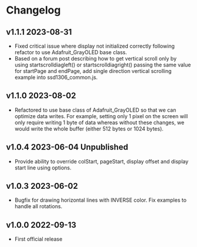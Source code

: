 # Changelog

## v1.1.1 2023-08-31
- Fixed critical issue where display not initialized correctly following refactor to use Adafruit_GrayOLED base class.
- Based on a forum post describing how to get vertical scroll only by using startscrolldiagleft() or 
  startscrolldiagright() passing the same value for startPage and endPage, add single direction
  vertical scrolling example into ssd1306_common.js.

## v1.1.0 2023-08-02

- Refactored to use base class of Adafruit_GrayOLED so that we can optimize data writes.
  For example, setting only 1 pixel on the screen will only require writing 1 byte of data whereas
  without these changes, we would write the whole buffer (either 512 bytes or 1024 bytes).

## v1.0.4 2023-06-04 Unpublished
- Provide ability to override colStart, pageStart, display offset and display start line using options.


## v1.0.3 2023-06-02
- Bugfix for drawing horizontal lines with INVERSE color.  Fix examples to handle all rotations.

## v1.0.0 2022-09-13

- First official release

